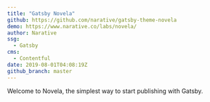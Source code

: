 ```yaml
---
title: "Gatsby Novela"
github: https://github.com/narative/gatsby-theme-novela
demo: https://www.narative.co/labs/novela/
author: Narative
ssg:
  - Gatsby
cms:
  - Contentful
date: 2019-08-01T04:08:19Z
github_branch: master
---
```


Welcome to Novela, the simplest way to start publishing with Gatsby.
